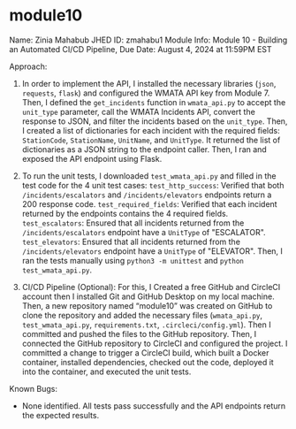# module10

Name: Zinia Mahabub
JHED ID: zmahabu1
Module Info: Module 10 - Building an Automated CI/CD Pipeline, Due Date: August 4, 2024 at 11:59PM EST

Approach:
1. In order to implement the API, I installed the necessary libraries (`json`, `requests`, `flask`) and 
configured the WMATA API key from Module 7. Then, I defined the `get_incidents` function in `wmata_api.py` to accept the `unit_type` parameter, 
call the WMATA Incidents API, convert the response to JSON, and filter the incidents based on the `unit_type`. Then, 
I created a list of dictionaries for each incident with the required fields: `StationCode`, `StationName`, `UnitName`, and `UnitType`. 
It returned the list of dictionaries as a JSON string to the endpoint caller. Then, I ran and exposed the API endpoint using Flask.

2. To run the unit tests, I downloaded `test_wmata_api.py` and filled in the test code for the 4 unit test cases: `test_http_success`: Verified that both `/incidents/escalators` and `/incidents/elevators` endpoints return a 200 response code.
`test_required_fields`: Verified that each incident returned by the endpoints contains the 4 required fields.
`test_escalators`: Ensured that all incidents returned from the `/incidents/escalators` endpoint have a `UnitType` of "ESCALATOR".
`test_elevators`: Ensured that all incidents returned from the `/incidents/elevators` endpoint have a `UnitType` of "ELEVATOR".
Then, I ran the tests manually using `python3 -m unittest` and `python test_wmata_api.py`.

3. CI/CD Pipeline (Optional):
For this, I Created a free GitHub and CircleCI account then I installed Git and GitHub Desktop on my local machine. Then, a new repository named “module10” was created on GitHub to clone the repository and added the necessary files (`wmata_api.py`, `test_wmata_api.py`, `requirements.txt`, `.circleci/config.yml`). Then I committed and pushed the files to the GitHub repository. Then, I connected the GitHub repository to CircleCI and configured the project. I committed a change to trigger a CircleCI build, which built a Docker container, installed dependencies, checked out the code, deployed it into the container, and executed the unit tests.
   
Known Bugs:
- None identified. All tests pass successfully and the API endpoints return the expected results.

